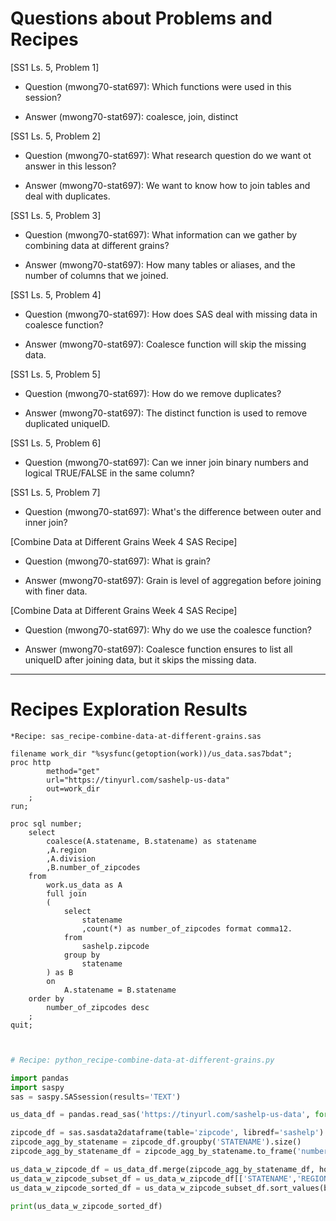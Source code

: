 
# Questions about Problems and Recipes



[SS1 Ls. 5, Problem 1]
* Question (mwong70-stat697): Which functions were used in this session?
- Answer (mwong70-stat697): coalesce, join, distinct



[SS1 Ls. 5, Problem 2]
* Question (mwong70-stat697): What research question do we want ot answer in this lesson? 
- Answer (mwong70-stat697): We want to know how to join tables and deal with duplicates.



[SS1 Ls. 5, Problem 3]
* Question (mwong70-stat697): What information can we gather by combining data at different grains? 
- Answer (mwong70-stat697): How many tables or aliases, and the number of columns that we joined.



[SS1 Ls. 5, Problem 4]
* Question (mwong70-stat697): How does SAS deal with missing data in coalesce function?
- Answer (mwong70-stat697): Coalesce function will skip the missing data.



[SS1 Ls. 5, Problem 5]
* Question (mwong70-stat697): How do we remove duplicates?
- Answer (mwong70-stat697): The distinct function is used to remove duplicated uniqueID.



[SS1 Ls. 5, Problem 6]
* Question (mwong70-stat697): Can we inner join binary numbers and logical TRUE/FALSE in the same column?



[SS1 Ls. 5, Problem 7]
* Question (mwong70-stat697): What's the difference between outer and inner join?



[Combine Data at Different Grains Week 4 SAS Recipe]
* Question (mwong70-stat697): What is grain?
- Answer (mwong70-stat697): Grain is level of aggregation before joining with finer data.



[Combine Data at Different Grains Week 4 SAS Recipe]
* Question (mwong70-stat697): Why do we use the coalesce function?
- Answer (mwong70-stat697): Coalesce function ensures to list all uniqueID after joining data, but it skips the missing data.



***



# Recipes Exploration Results



```SAS
*Recipe: sas_recipe-combine-data-at-different-grains.sas

filename work_dir "%sysfunc(getoption(work))/us_data.sas7bdat";
proc http
        method="get"
        url="https://tinyurl.com/sashelp-us-data"
        out=work_dir
    ;
run;

proc sql number;
    select
        coalesce(A.statename, B.statename) as statename
        ,A.region
        ,A.division
        ,B.number_of_zipcodes
    from
        work.us_data as A
        full join
        (
            select
                statename
                ,count(*) as number_of_zipcodes format comma12.
            from
                sashelp.zipcode
            group by
                statename
        ) as B
        on
            A.statename = B.statename
    order by
        number_of_zipcodes desc
    ;
quit;



```



```Python
# Recipe: python_recipe-combine-data-at-different-grains.py

import pandas
import saspy
sas = saspy.SASsession(results='TEXT')

us_data_df = pandas.read_sas('https://tinyurl.com/sashelp-us-data', format='sas7bdat', encoding='latin-1')

zipcode_df = sas.sasdata2dataframe(table='zipcode', libredf='sashelp')
zipcode_agg_by_statename = zipcode_df.groupby('STATENAME').size()
zipcode_agg_by_statename_df = zipcode_agg_by_statename.to_frame('number_of_zipcodes').reset_index()

us_data_w_zipcode_df = us_data_df.merge(zipcode_agg_by_statename_df, how='outer', on='STATENAME')
us_data_w_zipcode_subset_df = us_data_w_zipcode_df[['STATENAME','REGION','number_of_zipcodes']]
us_data_w_zipcode_sorted_df = us_data_w_zipcode_subset_df.sort_values(by='number_of_zipcodes', ascending=False)

print(us_data_w_zipcode_sorted_df)



```